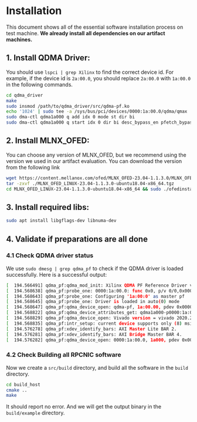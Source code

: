 # Installation

This document shows all of the essential software installation process on test machine. **We already install all dependencies on our artifact machines.**

## 1. Install QDMA Driver:

You should use `lspci | grep Xilinx` to find the correct device id. For example, if the device id is `2a:00.0`, you should replace `2a:00.0` with `1a:00.0` in the following commands.
~~~bash
cd qdma_driver
make
sudo insmod /path/to/qdma_driver/src/qdma-pf.ko
echo '1024' | sudo tee -a /sys/bus/pci/devices/0000:1a:00.0/qdma/qmax
sudo dma-ctl qdma1a000 q add idx 0 mode st dir bi
sudo dma-ctl qdma1a000 q start idx 0 dir bi desc_bypass_en pfetch_bypass_en
~~~


## 2. Install MLNX_OFED:

You can choose any version of MLNX_OFED, but we recommend using the version we used in our artifact evaluation. You can download the version from the following link
~~~bash
wget https://content.mellanox.com/ofed/MLNX_OFED-23.04-1.1.3.0/MLNX_OFED_LINUX-23.04-1.1.3.0-ubuntu18.04-x86_64.tgz
tar -zxvf ./MLNX_OFED_LINUX-23.04-1.1.3.0-ubuntu18.04-x86_64.tgz
cd MLNX_OFED_LINUX-23.04-1.1.3.0-ubuntu18.04-x86_64 && sudo ./ofedinstall
~~~


## 3. Install required libs:

~~~bash
sudo apt install libgflags-dev libnuma-dev
~~~

## 4. Validate if preparations are all done

### 4.1 Check QDMA driver status

We use `sudo dmesg | grep qdma_pf` to check if the QDMA driver is loaded successfully. Here is a successful output:
~~~bash
[  194.566491] qdma_pf:qdma_mod_init: Xilinx QDMA PF Reference Driver v2020.2.1.1.
[  194.568638] qdma_pf:probe_one: 0000:1a:00.0: func 0x0, p/v 0/0,0x0000000000000000.
[  194.568643] qdma_pf:probe_one: Configuring '1a:00:0' as master pf
[  194.568645] qdma_pf:probe_one: Driver is loaded in auto(0) mode
[  194.568647] qdma_pf:qdma_device_open: qdma-pf, 1a:00.00, pdev 0x0000000055a384ed, 0x10ee:0x903f.
[  194.568822] qdma_pf:qdma_device_attributes_get: qdma1a000-p0000:1a:00.0: num_pfs:1, num_qs:512, flr_present:0, st_en:1, mm_en:1, mm_cmpt_en:0, mailbox_en:1, mm_channel_max:1, qid2vec_ctx:0, cmpt_ovf_chk_dis:1, mailbox_intr:1, sw_desc_64b:1, cmpt_desc_64b:1, dynamic_bar:1, legacy_intr:1, cmpt_trig_count_timer:1
[  194.568829] qdma_pf:qdma_device_open: Vivado version = vivado 2020.2
[  194.568835] qdma_pf:intr_setup: current device supports only (8) msix vectors per function. ignoring input for (32) vectors
[  194.576278] qdma_pf:xdev_identify_bars: AXI Master Lite BAR 2.
[  194.576281] qdma_pf:xdev_identify_bars: AXI Bridge Master BAR 4.
[  194.576282] qdma_pf:qdma_device_open: 0000:1a:00.0, 1a000, pdev 0x0000000055a384ed, xdev 0x0000000036f2e3ee, ch 1, q 0, vf 0.
~~~

### 4.2 Check Building all RPCNIC software

Now we create a `src/build` directory, and build all the software in the `build` directory.
~~~bash
cd build_host
cmake ..
make
~~~

It should report no error. And we will get the output binary in the `build/example` directory.